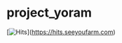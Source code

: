 # project_yoram
\[![Hits](https://hits.seeyoufarm.com/api/count/incr/badge.svg?url=https%3A%2F%2Fgithub.com%2Fyu04038&count_bg=%2379C83D&title_bg=%23000000&icon=&icon_color=%23E7E7E7&title=hits&edge_flat=false)](https://hits.seeyoufarm.com)
